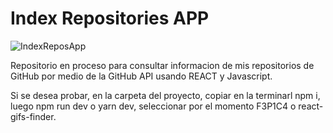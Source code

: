 # Index Repositories APP

![IndexReposApp](.\assets\indexRepos.png)

Repositorio en proceso para consultar informacion de mis repositorios de GitHub por medio de la GitHub API usando REACT y Javascript.

Si se desea probar, en la carpeta del proyecto, copiar en la terminarl npm i, luego npm run dev o yarn dev, seleccionar por el momento F3P1C4 o react-gifs-finder.